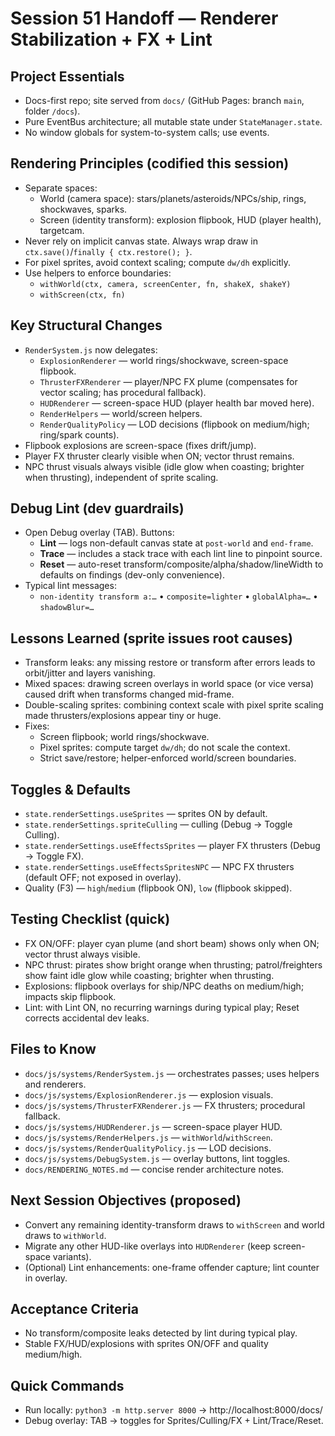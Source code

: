 # Session 51 Handoff — Renderer Stabilization + FX + Lint

## Project Essentials
- Docs-first repo; site served from `docs/` (GitHub Pages: branch `main`, folder `/docs`).
- Pure EventBus architecture; all mutable state under `StateManager.state`.
- No window globals for system-to-system calls; use events.

## Rendering Principles (codified this session)
- Separate spaces:
  - World (camera space): stars/planets/asteroids/NPCs/ship, rings, shockwaves, sparks.
  - Screen (identity transform): explosion flipbook, HUD (player health), targetcam.
- Never rely on implicit canvas state. Always wrap draw in `ctx.save()`/`finally { ctx.restore(); }`.
- For pixel sprites, avoid context scaling; compute `dw/dh` explicitly.
- Use helpers to enforce boundaries:
  - `withWorld(ctx, camera, screenCenter, fn, shakeX, shakeY)`
  - `withScreen(ctx, fn)`

## Key Structural Changes
- `RenderSystem.js` now delegates:
  - `ExplosionRenderer` — world rings/shockwave, screen-space flipbook.
  - `ThrusterFXRenderer` — player/NPC FX plume (compensates for vector scaling; has procedural fallback).
  - `HUDRenderer` — screen-space HUD (player health bar moved here).
  - `RenderHelpers` — world/screen helpers.
  - `RenderQualityPolicy` — LOD decisions (flipbook on medium/high; ring/spark counts).
- Flipbook explosions are screen-space (fixes drift/jump).
- Player FX thruster clearly visible when ON; vector thrust remains.
- NPC thrust visuals always visible (idle glow when coasting; brighter when thrusting), independent of sprite scaling.

## Debug Lint (dev guardrails)
- Open Debug overlay (TAB). Buttons:
  - **Lint** — logs non-default canvas state at `post-world` and `end-frame`.
  - **Trace** — includes a stack trace with each lint line to pinpoint source.
  - **Reset** — auto-reset transform/composite/alpha/shadow/lineWidth to defaults on findings (dev-only convenience).
- Typical lint messages:
  - `non-identity transform a:…` • `composite=lighter` • `globalAlpha=…` • `shadowBlur=…`

## Lessons Learned (sprite issues root causes)
- Transform leaks: any missing restore or transform after errors leads to orbit/jitter and layers vanishing.
- Mixed spaces: drawing screen overlays in world space (or vice versa) caused drift when transforms changed mid-frame.
- Double-scaling sprites: combining context scale with pixel sprite scaling made thrusters/explosions appear tiny or huge.
- Fixes:
  - Screen flipbook; world rings/shockwave.
  - Pixel sprites: compute target `dw/dh`; do not scale the context.
  - Strict save/restore; helper-enforced world/screen boundaries.

## Toggles & Defaults
- `state.renderSettings.useSprites` — sprites ON by default.
- `state.renderSettings.spriteCulling` — culling (Debug → Toggle Culling).
- `state.renderSettings.useEffectsSprites` — player FX thrusters (Debug → Toggle FX).
- `state.renderSettings.useEffectsSpritesNPC` — NPC FX thrusters (default OFF; not exposed in overlay).
- Quality (F3) — `high`/`medium` (flipbook ON), `low` (flipbook skipped).

## Testing Checklist (quick)
- FX ON/OFF: player cyan plume (and short beam) shows only when ON; vector thrust always visible.
- NPC thrust: pirates show bright orange when thrusting; patrol/freighters show faint idle glow while coasting; brighter when thrusting.
- Explosions: flipbook overlays for ship/NPC deaths on medium/high; impacts skip flipbook.
- Lint: with Lint ON, no recurring warnings during typical play; Reset corrects accidental dev leaks.

## Files to Know
- `docs/js/systems/RenderSystem.js` — orchestrates passes; uses helpers and renderers.
- `docs/js/systems/ExplosionRenderer.js` — explosion visuals.
- `docs/js/systems/ThrusterFXRenderer.js` — FX thrusters; procedural fallback.
- `docs/js/systems/HUDRenderer.js` — screen-space player HUD.
- `docs/js/systems/RenderHelpers.js` — `withWorld`/`withScreen`.
- `docs/js/systems/RenderQualityPolicy.js` — LOD decisions.
- `docs/js/systems/DebugSystem.js` — overlay buttons, lint toggles.
- `docs/RENDERING_NOTES.md` — concise render architecture notes.

## Next Session Objectives (proposed)
- Convert any remaining identity-transform draws to `withScreen` and world draws to `withWorld`.
- Migrate any other HUD-like overlays into `HUDRenderer` (keep screen-space variants).
- (Optional) Lint enhancements: one-frame offender capture; lint counter in overlay.

## Acceptance Criteria
- No transform/composite leaks detected by lint during typical play.
- Stable FX/HUD/explosions with sprites ON/OFF and quality medium/high.

## Quick Commands
- Run locally: `python3 -m http.server 8000` → http://localhost:8000/docs/
- Debug overlay: TAB → toggles for Sprites/Culling/FX + Lint/Trace/Reset.
